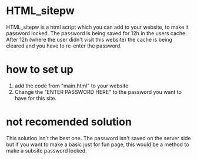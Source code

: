 # HTML_sitepw

HTML_sitepw is a html script which you can add to your website, to make it password locked. The password is being saved for 12h in the users cache. After 12h (where the user didn't visit this website) the cache is being cleared and you have to re-enter the password.


# how to set up
1. add the code from "main.html" to your website
2. Change the "ENTER PASSWORD HERE" to the password you want to have for this site.


# not recomended solution
This solution isn't the best one. The password isn't saved on the server side but if you want to make a basic just for fun page, this would be a method to make a subsite password locked.
